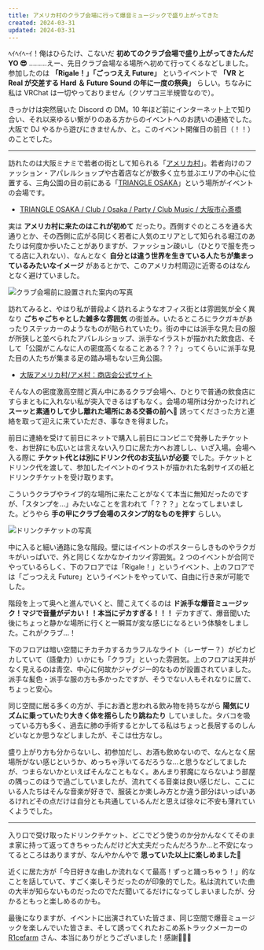 ```yaml
---
title: アメリカ村のクラブ会場に行って爆音ミュージックで盛り上がってきた
created: 2024-03-31
updated: 2024-03-31
---
```


ﾍｲﾍｲﾍｰｲ！俺はひらたけ、こないだ **初めてのクラブ会場で盛り上がってきたんだ YO 😎** ………えー、先日クラブ会場なる場所へ初めて行ってくるなどしました。参加したのは **「Rigale！」「ごっつええ Future」** というイベントで **「VR と Real が交差する Hard ＆ Future Sound の年に一度の祭典」** らしい。ちなみに私は VRChat は一切やっておりません（クソザコ三半規管なので）。

きっかけは突然届いた Discord の DM。10 年ほど前にインターネット上で知り合い、それ以来ゆるい繋がりのある方からのイベントへのお誘いの連絡でした。大阪で DJ やるから遊びにきませんか、と。このイベント開催日の前日（！！）のことでした。

---

訪れたのは大阪ミナミで若者の街として知られる「[アメリカ村](https://www.americamura.jp/)」。若者向けのファッション・アパレルショップや古着店などが数多く立ち並ぶエリアの中心に位置する、三角公園の目の前にある「[TRIANGLE OSAKA](https://www.triangleosaka.info/)」という場所がイベントの会場です。
- [TRIANGLE OSAKA / Club / Osaka / Party / Club Music / 大阪市心斎橋](https://www.triangleosaka.info)

実は **アメリカ村に来たのはこれが初めて** だったり。西側すぐのところを通る大通りとか、その西側に広がる同じく若者に人気のエリアとして知られる堀江のあたりは何度か歩いたことがありますが、ファッション疎いし（ひとりで服を売ってる店に入れない）、なんとなく **自分とは違う世界を生きている人たちが集まっているみたいなイメージ** があるとかで、このアメリカ村周辺に近寄るのはなんとなく避けていました。

![クラブ会場前に設置された案内の写真](837e358a-38bc-46c1-973d-587225e68c00)

訪れてみると、やはり私が普段よく訪れるようなオフィス街とは雰囲気が全く異なり **ごちゃごちゃとした雑多な雰囲気** の街並み。いたるところにラクガキがあったりステッカーのようなものが貼られていたり。街の中には派手な見た目の服が所狭しと並べられたアパレルショップ、派手なイラストが描かれた飲食店、そして「公園がこんなに人の密度高くなることある？？？」ってくらいに派手な見た目の人たちが集まる足の踏み場もない三角公園。

- [大阪アメリカ村/アメ村：商店会公式サイト](https://www.americamura.jp/)

そんな人の密度激高空間ど真ん中にあるクラブ会場へ、ひとりで普通の飲食店にすらまともに入れない私が突入できるはずもなく。会場の場所は分かったけれど **スーッと素通りして少し離れた場所にある交番の前へ👮** 誘ってくださった方と連絡を取って迎えに来ていただき、事なきを得ました。

前日に連絡を受けて前日にネットで購入し前日にコンビニで発券したチケットを、お世辞にも広いとは言えない入り口に居た方へお渡しし、いざ入場。会場へ入る際に **チケット代とは別にドリンク代のお支払いが必要** でした。チケットとドリンク代を渡して、参加したイベントのイラストが描かれた名刺サイズの紙とドリンクチケットを受け取ります。

こういうクラブやライブ的な場所に来たことがなくて本当に無知だったのですが、「スタンプを…」みたいなことを言われて「？？？」となってしまいました。どうやら **手の甲にクラブ会場のスタンプ的なものを押す** らしい。

![ドリンクチケットの写真](2da42f61-5ce4-4da6-7642-5b03688ed900)

中に入ると細い通路に急な階段。壁にはイベントのポスターらしきものやラクガキがいっぱいで、外と同じくなかなかイカツイ雰囲気。2 つのイベントが合同でやっているらしく、下のフロアでは「Rigale！」というイベント、上のフロアでは「ごっつええ Future」というイベントをやっていて、自由に行き来が可能でした。

階段を上って奥へと進んでいくと、聞こえてくるのは **ド派手な爆音ミュージック！マジで音量がデカい！！本当にデカすぎる！！！** デカすぎて、爆音聞いた後にちょっと静かな場所に行くと一瞬耳が変な感じになるという体験をしました。これがクラブ…！

下のフロアは暗い空間にチカチカするカラフルなライト（レーザー？）がピカピカしていて（語彙力）いかにも「クラブ」といった雰囲気。上のフロアは天井がなく見えるのは青空、中心に何故かジャグジー的なものが設置されていました。派手な髪色・派手な服の方も多かったですが、そうでない人もそれなりに居て、ちょっと安心。

同じ空間に居る多くの方が、手にお酒と思われる飲み物を持ちながら **陽気にリズムに乗っていたり大きく体を揺らしたり跳ねたり** していました。タバコを吸っている方も多く、過去に肺の手術するとかしてる私はちょっと長居するのしんどいなとか思うなどしましたが、そこは仕方なし。

盛り上がり方も分からないし、初参加だし、お酒も飲めないので、なんとなく居場所がない感じというか、めっちゃ浮いてるだろうな…と思うなどしてましたが、つまらないかといえばそんなこともなく。あんまり邪魔にならないよう部屋の隅っこのほうで過ごしていましたが、流れてくる音楽は良い感じだし、ここにいる人たちはそんな音楽が好きで、服装とか楽しみ方とか違う部分はいっぱいあるけれどその点だけは自分とも共通しているんだと思えば徐々に不安も薄れていくようでした。

---

入り口で受け取ったドリンクチケット、どこでどう使うのか分かんなくてそのまま家に持って返ってきちゃったんだけど大丈夫だったんだろうか…と不安になってるところはありますが、なんやかんやで **思っていた以上に楽しめました🤘**

近くに居た方が「今日好きな曲しか流れなくて最高！ずっと踊っちゃう！」的なことを話していて、すごく楽しそうだったのが印象的でした。私は流れていた曲の大半が知らないものだったのでただ聞いてるだけになってしまいましたが、分かるともっと楽しめるのかも。

最後になりますが、イベントに出演されていた皆さま、同じ空間で爆音ミュージックを楽しんでいた皆さま、そして誘ってくれたおこめ系トラックメーカーの [R1cefarm](https://r1ce.farm/) さん、本当にありがとうございました！感謝🙏🙏🙏

